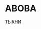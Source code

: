 <html>
    <h1>ABOBA</h1>
   <a href="https://www.youtube.com/watch?v=dQw4w9WgXcQ&ab_channel=RickAstley"a>ТЫКНИ
</html>
